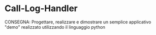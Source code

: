 # Call-Log-Handler
CONSEGNA: Progettare, realizzare e dimostrare un semplice applicativo "demo" realizzato utilizzando il linguaggio python
